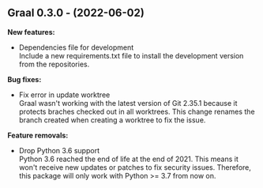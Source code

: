 ## Graal 0.3.0 - (2022-06-02)

**New features:**

 * Dependencies file for development\
   Include a new requirements.txt file to install the development version
   from the repositories.

**Bug fixes:**

 * Fix error in update worktree\
   Graal wasn't working with the latest version of Git 2.35.1 because it
   protects braches checked out in all worktrees. This change renames the
   branch created when creating a worktree to fix the issue.

**Feature removals:**

 * Drop Python 3.6 support\
   Python 3.6 reached the end of life at the end of 2021. This means it
   won't receive new updates or patches to fix security issues.
   Therefore, this package will only work with Python >= 3.7 from now on.

